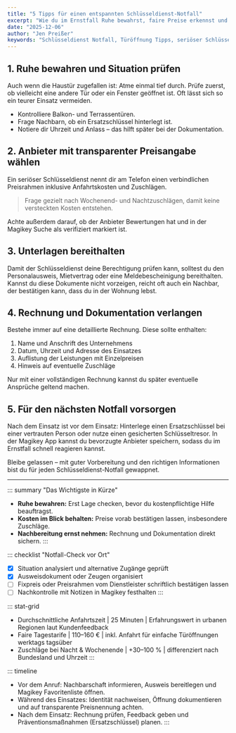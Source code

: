 ```yaml
---
title: "5 Tipps für einen entspannten Schlüsseldienst-Notfall"
excerpt: "Wie du im Ernstfall Ruhe bewahrst, faire Preise erkennst und dich optimal auf den Schlüsseldienst vorbereitest."
date: "2025-12-06"
author: "Jen Preißer"
keywords: "Schlüsseldienst Notfall, Türöffnung Tipps, seriöser Schlüsseldienst"
---
```


## 1. Ruhe bewahren und Situation prüfen

Auch wenn die Haustür zugefallen ist: Atme einmal tief durch. Prüfe zuerst, ob vielleicht eine andere Tür oder ein Fenster geöffnet ist. Oft lässt sich so ein teurer Einsatz vermeiden.

- Kontrolliere Balkon- und Terrassentüren.
- Frage Nachbarn, ob ein Ersatzschlüssel hinterlegt ist.
- Notiere dir Uhrzeit und Anlass – das hilft später bei der Dokumentation.

## 2. Anbieter mit transparenter Preisangabe wählen

Ein seriöser Schlüsseldienst nennt dir am Telefon einen verbindlichen Preisrahmen inklusive Anfahrtskosten und Zuschlägen.

> Frage gezielt nach Wochenend- und Nachtzuschlägen, damit keine versteckten Kosten entstehen.

Achte außerdem darauf, ob der Anbieter Bewertungen hat und in der Magikey Suche als verifiziert markiert ist.

## 3. Unterlagen bereithalten

Damit der Schlüsseldienst deine Berechtigung prüfen kann, solltest du den Personalausweis, Mietvertrag oder eine Meldebescheinigung bereithalten. Kannst du diese Dokumente nicht vorzeigen, reicht oft auch ein Nachbar, der bestätigen kann, dass du in der Wohnung lebst.

## 4. Rechnung und Dokumentation verlangen

Bestehe immer auf eine detaillierte Rechnung. Diese sollte enthalten:

1. Name und Anschrift des Unternehmens
2. Datum, Uhrzeit und Adresse des Einsatzes
3. Auflistung der Leistungen mit Einzelpreisen
4. Hinweis auf eventuelle Zuschläge

Nur mit einer vollständigen Rechnung kannst du später eventuelle Ansprüche geltend machen.

## 5. Für den nächsten Notfall vorsorgen

Nach dem Einsatz ist vor dem Einsatz: Hinterlege einen Ersatzschlüssel bei einer vertrauten Person oder nutze einen gesicherten Schlüsseltresor. In der Magikey App kannst du bevorzugte Anbieter speichern, sodass du im Ernstfall schnell reagieren kannst.

Bleibe gelassen – mit guter Vorbereitung und den richtigen Informationen bist du für jeden Schlüsseldienst-Notfall gewappnet.

---

::: summary "Das Wichtigste in Kürze"
- **Ruhe bewahren:** Erst Lage checken, bevor du kostenpflichtige Hilfe beauftragst.
- **Kosten im Blick behalten:** Preise vorab bestätigen lassen, insbesondere Zuschläge.
- **Nachbereitung ernst nehmen:** Rechnung und Dokumentation direkt sichern.
:::

::: checklist "Notfall-Check vor Ort"
- [x] Situation analysiert und alternative Zugänge geprüft
- [x] Ausweisdokument oder Zeugen organisiert
- [ ] Fixpreis oder Preisrahmen vom Dienstleister schriftlich bestätigen lassen
- [ ] Nachkontrolle mit Notizen in Magikey festhalten
:::

::: stat-grid
- Durchschnittliche Anfahrtszeit | 25 Minuten | Erfahrungswert in urbanen Regionen laut Kundenfeedback
- Faire Tagestarife | 110–160 € | inkl. Anfahrt für einfache Türöffnungen werktags tagsüber
- Zuschläge bei Nacht & Wochenende | +30–100 % | differenziert nach Bundesland und Uhrzeit
:::

::: timeline
- Vor dem Anruf: Nachbarschaft informieren, Ausweis bereitlegen und Magikey Favoritenliste öffnen.
- Während des Einsatzes: Identität nachweisen, Öffnung dokumentieren und auf transparente Preisnennung achten.
- Nach dem Einsatz: Rechnung prüfen, Feedback geben und Präventionsmaßnahmen (Ersatzschlüssel) planen.
:::
